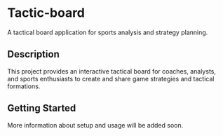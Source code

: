# Tactic-board

A tactical board application for sports analysis and strategy planning.

## Description

This project provides an interactive tactical board for coaches, analysts, and sports enthusiasts to create and share game strategies and tactical formations.

## Getting Started

More information about setup and usage will be added soon.
